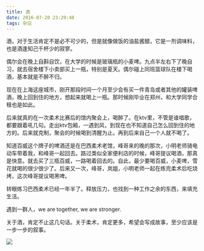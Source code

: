 ```yaml
---
title: 酒
date: 2016-07-20 23:29:48
tags: 杂记
---
```

酒，对于生活肯定不是必不可少的，但是就像做饭的油盐酱醋，它是一剂调味料，也是酒逢知己千杯少的寂寥。

偶尔会在晚上自斟自饮，在大学的时候是玻璃瓶的小麦啤。九点半左右下了晚自习，就去宿舍楼下小卖部买上一瓶，特别是夏天。偶尔碰上同班篮球队在楼下喝酒，基本就是不醉不归。

现在在上海这座城市，刚开那段时间一个月至少会有买一件青岛或者其他的罐装啤酒，晚上回到住的地方，想起来就喝上一瓶。那时候刚毕业在郑州，和大学同学合租也是如此。

后来就真的在一次柔术比赛后的馆内聚会上，喝醉了。在ktv里，不管是谁唱歌，都要跟着吼几句。走出ktv包厢，一遇到风，到现在也不知道自己怎么回到住的地方的。后来就克制，聚会的时候喝到清醒为止。再到后来自己一个人就不喝了。

知道百威这个牌子的啤酒还是在巴西柔术老馆，峰哥来的晚的那次，小明老师骑电动车带着我，和峰哥一起回去。路过类似全家便利店的时候，峰哥提议喝酒，那真是快意。就去买了三瓶百威，一路喝着回去的。自此，最少要喝百威，小麦啤，雪花就喝的很少很少了。后来又一次，峰哥，岚姐，小明老师一起在练完柔术后吃烧烤，这次峰哥提议喝黑啤。

转眼练习巴西柔术已经一年半了。释放压力，也找到一种工作之余的东西，来填充生活。

遇到一群人，we are together, we are stronger.  

关于酒，肯定不止这几句话。关于柔术，肯定更多，希望会写成故事，至少应该是一步一步的叙事。

![](../../../../images/note/budweiser.png)


